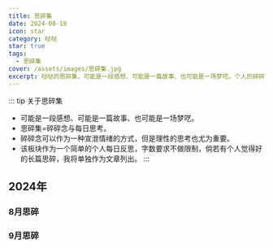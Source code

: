 ```yaml
---
title: 思碎集
date: 2024-08-18
icon: star
category: 哒哒
star: true
tags:
  - 思碎集
cover: /assets/images/思碎集.jpg
excerpt: 哒哒的思碎集，可能是一段感想、可能是一篇故事、也可能是一场梦呓。个人的碎碎念与每日反思板块。
---
```


::: tip 关于思碎集
- 可能是一段感想、可能是一篇故事、也可能是一场梦呓。
- 思碎集=碎碎念与每日思考。
- 碎碎念可以作为一种宣泄情绪的方式，但是理性的思考也尤为重要。
- 该板块作为一个简单的个人每日反思，字数要求不做限制，倘若有个人觉得好的长篇思碎，我将单独作为文章列出。
:::

## 2024年

### 8月思碎

<LittleTalk arr='[
    {"time": "2024-08-18", "content": "今天全国计算机设计大赛人工智能赛道也已经顺利结束了，班上有同学成功拿下了国一，对于他们的付出拿下的成就我表示由衷的祝贺🎉🎉。心里暗暗有些酸痛😎，不过也没有什么特别灰心的，来年再战！"},
	{"time": "2024-08-20", "content": "黑猴今天开测了，祝国产3A游戏越来越多、越来越好，内容也多元化起来！可惜俺没得能力拿下，以后补票。🫡"},
    {"time": "2024-08-20", "content": "黑猴很好玩，使我的金箍棒旋转。家庭共享游玩同学的，无奈打了一晚的佛脸大老鼠（幽魂）。悲哉！"},
    {"time": "2024-08-23", "content": "今天顺利通关黑猴第二章，虎先锋算是给猴头撑死的！"},
	{"time": "2024-08-27", "content": "今天和同学（丁）去看了《异形：夺命舰》，但是不小心买成4D了！影院空旷就四个人，椅子很摇，机箱风很大，感觉有种被异形追着咬的推背感，体验感拉满了！😨😭"},
	{"time": "2024-08-28", "content": "焦焦只是想保护莱利，她有着很强的分析能力和处事计划，但也很弱小。所有的情绪都是为了自己更好，我们不能去束缚禁锢任何一个，去学会爱自己，去善用和发现情绪的价值。——摘想自《头脑特工队2》"},
	{"time":"2024-08-29","content":"今天读完了《认知觉醒》，其中书的结尾是关于写好每日反思的内容，作者特别提到了写每日反思要与碎碎念区别开来，不然就变成了纯粹的情绪宣泄，于是我就在想，是否要取消碎碎念板块，改为每日反思呢？emm…… 还是留下来好了，作为一个情绪的宣泄口吧，同时也可以将每日反思整合进来。我想到了一个好名字，就叫”思碎集“吧"},
	{"time":"2024-08-30 阅读感悟","content":"关于《认知觉醒》一书，给我的启发很多。我认为贯穿全书的一个中心论点就是：结合自己的感性与理性去认知世界。人的大脑分为理性和感性两个脑区，理性有着沉着的处事能力，但缺乏力量，容易被感性打倒；感性拥有原始以来的本能，但缺乏现代社会的长远思考能力。我们要学会将二者结合，利用理性的辩思和感性的驱动力去认识自我、改变自我！同时，书中对于学习和行动做了许多方法论的指导，譬如”早冥读写跑“等方面的知识和方法。重要的是我们要将方法论转化为行动，唯有行动才能带来真正的改变！全书语调自然，作者用通俗的口吻像一位朋友一般讲述自己的思考，令我受益匪浅，在此对周岭先生表示感谢！我将用实际的行动去论证书中的内容。"},
	{"time":"2024-08-30","content":"2022年开始我就步入了无纸化学习中，大部分的课堂书籍和资料我都能够找到电子版，也形成了一套自己的找电子书方法。唯独一样我无法立即找到电子版——新出版的书籍。新书普遍管理严格，相应的电子版只能靠自己手动拍照转换为pdf，这一步骤实在是效率极低，我在想是否要重新回归纸本呢？或者用更快速的录入方式，可惜天下没有白嫖的午餐。我想可以只重点录入我需要的，毕竟一本书的知识点不是完全能通读和记录的，我要找到的是自己有所感悟和当下理解最深刻的。"},
	{"time":"2024-08-31 月末总结","content":"说是月末总结，不如作为假期总结。暑期看完两本书，一本课内的《Spring Boot 企业级开发教程》、一本课外的《认知觉醒》。共去影院看了三场电影，第一部《神偷奶爸4》（大型吃情怀大烂片）、第二部《死侍3》（情怀彩蛋拉满趣味十足）、第三部《异形：夺命舰》（低成本精良恐怖惊悚片）。假期大部分时间都宅在家里，虽然没有出游，但我也算畅游书本。同时完成了博客搭建，写了26篇文章。还看了3季的美剧《浴血黑帮 1-6季》（民风淳朴伯明翰，十佳青年谢尔比）。游戏尚未有通关的，但是见证了《黑神话：悟空》在中国3A游戏领域的重要里程碑。假期匆匆、转眼步入学业，沉下心来，继续出发！"}
]'></LittleTalk>

### 9月思碎

<LittleTalk arr='[
    {"time": "2024-09-01 阅读感悟", "content": "本月开始阅读新书《布鲁克林有棵树》，弗兰茜给我的第一印象是一位既有孩童般的纯真又有大人一般成熟思维的女孩，生活的贫穷没有击垮她的意志，她以一种独有的思维方式去认识生活，去体会生活的富足，去给予她的亲人不属于她这个阶段的关心和体贴。她对生活的认真和未来的向往使我感动！也许我也可以向她一样，去换一个视角对待生活的困苦，就有不同的体会了。"},
    {"time":"2024-09-02","content":"终于见到了本学期的专业课老师，虽然马院去年4月份就认识并且加了微信，但是却没有怎么沟通过，这次她负责我们计组的教学，第一次体验到了她的授课氛围，轻松中带着些许压力，知识点抽丝剥茧层层递进，充满趣味。她的身上有一种活力，也许匹配不上她的年龄，但却是我想要一直拥有的，一种向上的态度。"},
    {"time":"2024-09-08","content":"一周小结：充实快乐，忙里偷闲，开学事务繁多，要心平气和合理规划，善用工具，提高效率！"},
    {"time":"2024-09-15","content":"中秋假日，第二周末，宜总结。成功度过开学最忙的一周，完成各类资料的收集统计。《布鲁克林有棵树》也已阅读过半！"},
    {"time":"2024-09-17 阅读感悟","content":"中秋假期补完去年未读完的《少年抑郁症》，之所以今年读完，一是终于能够沉下心来远离浮躁、二是书的内容带有着压抑且窒息的描写。全书由十三位患者的自述组成，他们带着不同的身份、不同的阶级，讲诉着围绕家庭而产生的相同的心理问题。抑郁的产生原因有很多种，如父母离异、亲人的恶语恶行、校园暴力、社会偏见等等，一般不会由单一的原因产生，都是在多重因素的包裹下被击倒而爆发，这多重原因中往往逃不掉家庭这一层的困扰。心理学家阿德勒说：”幸福的童年治愈一生，不幸的童年用一生来治愈“。进入现代社会，伴随着经济快速发展和社会内卷等现状，家庭中儿童、青少年的心理问题日益突出，我们缺乏对儿童、青少年心理层面的关照，正如书中所言：人的问题在童年，童年的问题在家庭，家庭的问题在父母。然而，父母的问题在认知！当下，于我，能做到的就是照顾好自己的心理健康，对于无法和解的家庭矛盾，可以隔绝或者远离。于社会，我希望大家对抑郁症有更多的认识，而不是将其视为矫情、软弱的表现，他们也是含苞待放的花朵，需要阳光和雨水的滋润。“未经他人苦，莫劝他人善”，对于身边患有抑郁症的人，我们能做的就是倾听，不要试图去规劝，不然容易适得其反。最后，照顾好自己，生命本来就是一个过程，去享受它。"},
    {"time:"2024-9-23","content":"好饿！今天来听个小众会议，黄院打算专门开一个AI赋能创建项目的班，但是会冲掉正常的课程安排，这件事我觉得有待考量。重点是黄院呀，我好饿，不想听道理。"}
]'></LittleTalk>